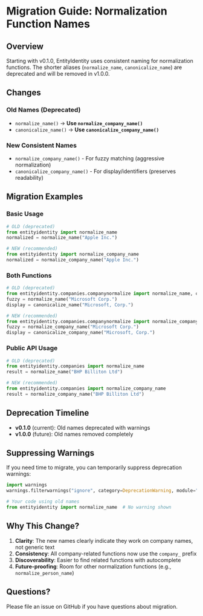 # Migration Guide: Normalization Function Names

## Overview

Starting with v0.1.0, EntityIdentity uses consistent naming for normalization functions. The shorter aliases (`normalize_name`, `canonicalize_name`) are deprecated and will be removed in v1.0.0.

## Changes

### Old Names (Deprecated)
- `normalize_name()` → **Use `normalize_company_name()`**
- `canonicalize_name()` → **Use `canonicalize_company_name()`**

### New Consistent Names
- `normalize_company_name()` - For fuzzy matching (aggressive normalization)
- `canonicalize_company_name()` - For display/identifiers (preserves readability)

## Migration Examples

### Basic Usage

```python
# OLD (deprecated)
from entityidentity import normalize_name
normalized = normalize_name("Apple Inc.")

# NEW (recommended)
from entityidentity import normalize_company_name
normalized = normalize_company_name("Apple Inc.")
```

### Both Functions

```python
# OLD (deprecated)
from entityidentity.companies.companynormalize import normalize_name, canonicalize_name
fuzzy = normalize_name("Microsoft Corp.")
display = canonicalize_name("Microsoft, Corp.")

# NEW (recommended)
from entityidentity.companies.companynormalize import normalize_company_name, canonicalize_company_name
fuzzy = normalize_company_name("Microsoft Corp.")
display = canonicalize_company_name("Microsoft, Corp.")
```

### Public API Usage

```python
# OLD (deprecated)
from entityidentity.companies import normalize_name
result = normalize_name("BHP Billiton Ltd")

# NEW (recommended)
from entityidentity.companies import normalize_company_name
result = normalize_company_name("BHP Billiton Ltd")
```

## Deprecation Timeline

- **v0.1.0** (current): Old names deprecated with warnings
- **v1.0.0** (future): Old names removed completely

## Suppressing Warnings

If you need time to migrate, you can temporarily suppress deprecation warnings:

```python
import warnings
warnings.filterwarnings("ignore", category=DeprecationWarning, module="entityidentity")

# Your code using old names
from entityidentity import normalize_name  # No warning shown
```

## Why This Change?

1. **Clarity**: The new names clearly indicate they work on company names, not generic text
2. **Consistency**: All company-related functions now use the `company_` prefix
3. **Discoverability**: Easier to find related functions with autocomplete
4. **Future-proofing**: Room for other normalization functions (e.g., `normalize_person_name`)

## Questions?

Please file an issue on GitHub if you have questions about migration.